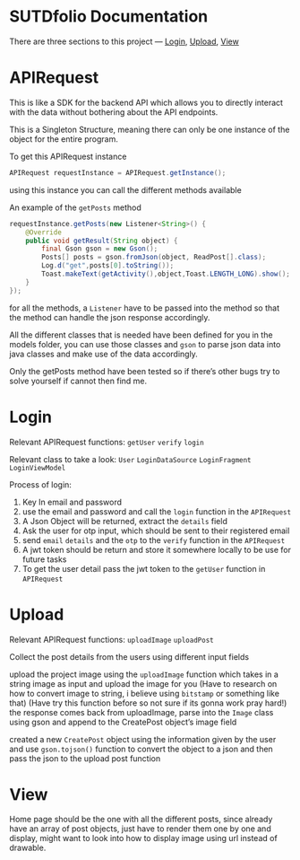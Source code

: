 # SUTDfolio Documentation

There are three sections to this project — [Login](#Login), [Upload](#Upload), [View](#View)

# APIRequest

This is like a SDK for the backend API which allows you to directly interact with the data without bothering about the API endpoints.

This is a Singleton Structure, meaning there can only be one instance of the object for the entire program.

To get this APIRequest instance 

```java
APIRequest requestInstance = APIRequest.getInstance();
```

using this instance you can call the different methods available

An example of the `getPosts` method

```java
requestInstance.getPosts(new Listener<String>() {
    @Override
    public void getResult(String object) {
        final Gson gson = new Gson();
        Posts[] posts = gson.fromJson(object, ReadPost[].class);
        Log.d("get",posts[0].toString());
        Toast.makeText(getActivity(),object,Toast.LENGTH_LONG).show();
    }
});
```

for all the methods, a `Listener` have to be passed into the method so that the method can handle the json response accordingly.

All the different classes that is needed have been defined for you in the models folder, you can use those classes and `gson` to parse json data into java classes and make use of the data accordingly.

Only the getPosts method have been tested so if there’s other bugs try to solve yourself if cannot then find me.

# Login

Relevant APIRequest functions: `getUser` `verify` `login`

Relevant class to take a look: `User` `LoginDataSource` `LoginFragment` `LoginViewModel`

Process of login:

1. Key In email and password
2. use the email and password and call the `login` function in the `APIRequest`
3. A Json Object will be returned, extract the `details` field
4. Ask the user for otp input, which should be sent to their registered email
5. send `email` `details` and the `otp` to the `verify` function in the `APIRequest`
6. A jwt token should be return and store it somewhere locally to be use for future tasks
7. To get the user detail pass the jwt token to the `getUser` function in `APIRequest`

# Upload

Relevant APIRequest functions: `uploadImage` `uploadPost` 

Collect the post details from the users using different input fields

upload the project image using the `uploadImage` function which takes in a string image as input and upload the image for you (Have to research on how to convert image to string, i believe using `bitstamp` or something like that) (Have try this function before so not sure if its gonna work pray hard!) the response comes back from uploadImage, parse into the `Image` class using gson and append to the CreatePost object’s image field

created a new `CreatePost` object using the information given by the user and use `gson.tojson()` function to convert the object to a json and then pass the json to the upload post function

# View

Home page should be the one with all the different posts, since already have an array of post objects, just have to render them one by one and display, might want to look into how to display image using url instead of drawable.
